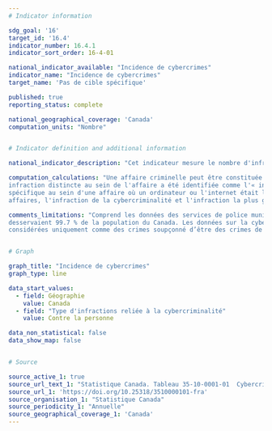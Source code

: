 ```yaml
---
# Indicator information

sdg_goal: '16'
target_id: '16.4'
indicator_number: 16.4.1
indicator_sort_order: 16-4-01

national_indicator_available: "Incidence de cybercrimes"
indicator_name: "Incidence de cybercrimes"
target_name: 'Pas de cible spécifique'

published: true
reporting_status: complete

national_geographical_coverage: 'Canada'
computation_units: "Nombre"


# Indicator definition and additional information

national_indicator_description: "Cet indicateur mesure le nombre d'infractions reliée à la cybercriminalité."

computation_calculations: "Une affaire criminelle peut être constituée de plusieurs infractions de la loi. Pour l'analyse des infractions reliées à la cybercriminalité, une 
infraction distincte au sein de l'affaire a été identifiée comme l'« infraction de la cybercriminalité ». L'infraction de cybercriminalité représente l'infraction 
spécifique au sein d'une affaire où un ordinateur ou l'internet était la cible du crime, ou l'instrument utilisé pour commettre le crime. Pour la majorité des 
affaires, l'infraction de la cybercriminalité et l'infraction la plus grave étaient pareils."

comments_limitations: "Comprend les données des services de police municipaux et provinciaux ainsi que de la Gendarmerie royale du Canada (GRC), lesquels 
desservaient 99.7 % de la population du Canada. Les données sur la cybercriminalité du service de police de Calgary de 2017, 2018 et 2019 devraient être 
considérées uniquement comme des crimes soupçonné d’être des crimes de cybercriminalité."


# Graph

graph_title: "Incidence de cybercrimes"
graph_type: line

data_start_values:
  - field: Géographie
    value: Canada
  - field: "Type d'infractions reliée à la cybercriminalité"
    value: Contre la personne

data_non_statistical: false
data_show_map: false


# Source

source_active_1: true
source_url_text_1: "Statistique Canada. Tableau 35-10-0001-01  Cybercrimes déclarés par la police, selon l'infraction reliée à la cybercriminalité, Canada (certains services de police)"
source_url_1: 'https://doi.org/10.25318/3510000101-fra'
source_organisation_1: "Statistique Canada"
source_periodicity_1: "Annuelle"
source_geographical_coverage_1: 'Canada'
---
```

